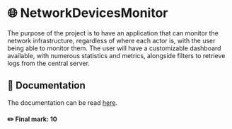 # 🌐 NetworkDevicesMonitor

The purpose of the project is to have an application that can monitor the network infrastructure,
regardless of where each actor is, with the user being able to monitor them. The
user will have a customizable dashboard available, with numerous statistics and
metrics, alongside filters to retrieve logs from the central server.

## 📖 Documentation

The documentation can be read [here](Documentation.pdf).

#### ✏️ Final mark: 10
